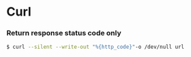 # Curl

### Return response status code only

```bash
$ curl --silent --write-out "%{http_code}"-o /dev/null url
```

